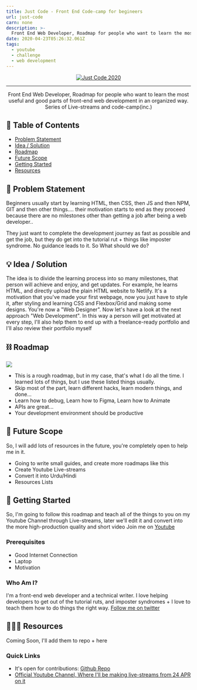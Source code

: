 ```yaml
---
title: Just Code - Front End Code-camp for begineers
url: just-code
carn: none
description: >-
  Front End Web Developer, Roadmap for people who want to learn the most useful and good parts of front-end web development in an organized way. Series of Live-streams and code-camp(inc.)
date: 2020-04-23T05:26:32.061Z
tags:
  - youtube
  - challenge
  - web development
---
```



<p align="center">
  <a href="" rel="noopener">
 <img src="https://justcode.netlify.app/logo.png" alt="Just Code 2020"></a>
</p>

- - -

<p align="center"> Front End Web Developer, Roadmap for people who want to learn the most useful and good parts of front-end web development in an organized way. Series of Live-streams and code-camp(inc.)
    <br>
</p>

## 📝 Table of Contents

* [Problem Statement](#problem_statement)
* [Idea / Solution](#idea)
* [Roadmap](#limitations)
* [Future Scope](#future_scope)
* [Getting Started](#getting_started)
* [Resources](#resources)

## 🧐 Problem Statement <a name = "problem_statement"></a>

Beginners usually start by learning HTML, then CSS, then JS and then NPM, GIT  and then other things.... their motivation starts to end as they proceed because there are no milestones other than getting a job after being a web developer..

 They just want to complete the development journey as fast as possible and get the job, but they do get into the tutorial rut + things like imposter syndrome. No guidance leads to it. So What should we do?

## 💡 Idea / Solution <a name = "idea"></a>

The idea is to divide the learning process into so many milestones, that person will achieve and enjoy, and get updates. For example, he learns HTML, and directly upload the plain HTML website to Netlify. It's a motivation that you've made your first webpage, now you just have to style it, after styling and learning CSS and Flexbox/Grid and making some designs. You're now a "Web Designer". Now let's have a look at the next approach "Web Development". In this way a person will get motivated at every step, I'll also help them to end up with a freelance-ready portfolio and I'll also review their portfolio myself

## ⛓️ Roadmap <a name = "roadmap"></a>

![](https://justcode.netlify.app/Roadmap-min.png)

* This is a rough roadmap, but in my case, that's what I do all the time. I learned lots of things, but I use these listed things usually.
* Skip most of the part, learn different hacks, learn modern things, and done...
* Learn how to debug, Learn how to Figma, Learn how to Animate
* APIs are great...
* Your development environment should be productive

## 🚀 Future Scope <a name = "future_scope"></a>

So, I will add lots of resources in the future, you're completely open to help me in it.

* Going to write small guides, and create more roadmaps like this
* Create Youtube Live-streams
* Convert it into Urdu/Hindi
* Resources Lists

## 🏁 Getting Started <a name = "getting_started"></a>

So, I'm going to follow this roadmap and teach all of the things to you on my Youtube Channel through Live-streams, later we'll edit it and convert into the more high-production quality and short video Join me on [Youtube](https://cutt.ly/justaashir)

### Prerequisites

* Good Internet Connection
* Laptop
* Motivation

### Who Am I?

I'm a front-end web developer and a technical writer. I love helping developers to get out of the tutorial ruts, and imposter syndromes + I love to teach them how to do things the right way. [Follow me on twitter](https://twitter.com/justaashir)

## 🎂🍰🍥 Resources<a name = "resources"></a>

Coming Soon, I'll add them to repo + here

### Quick Links

* It's open for contributions: [Github Repo](https://github.com/justaashir/justcode)
* [Official Youtube Channel, Where I'll be making live-streams from 24 APR on it](https://cutt.ly/justaashir)
